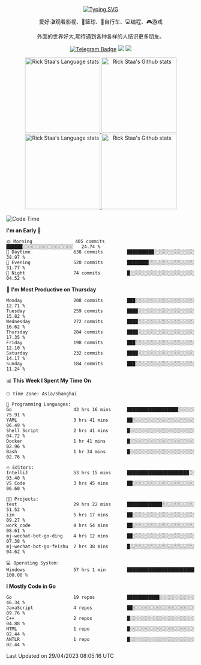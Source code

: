 <div align="center"> 

[![Typing SVG](https://readme-typing-svg.herokuapp.com?size=25&duration=2500&color=eeeeee&vCenter=true&width=200&height=40&lines=Hi+there+%F0%9F%91%8B%F0%9F%8F%BB;I'm+DanBai)](https://git.io/typing-svg)

爱好:🎬观看影视、🏀篮球、🚴自行车、💻编程、🎮游戏

外面的世界好大,期待遇到各种各样的人结识更多朋友。

[![Telegram Badge](https://img.shields.io/badge/-Telegram-blue?style=flat&logo=Telegram&logoColor=white)](https://t.me/danbai9420) 
[![](https://img.shields.io/badge/-Blog-brightgreen?style=flat&logo=Blogger&logoColor=white)](https://p00q.cn)
[![](https://img.shields.io/badge/-Email-red?style=flat&logo=Mail.Ru&logoColor=white)](mailto:danbai@88.com)
</div>

<!-- Light Mode -->
<div align="center"> 
<a href="https://github.com/anuraghazra/github-readme-stats#gh-light-mode-only">
<img height=200 src="https://github-readme-stats-git-master-rstaa-rickstaa.vercel.app/api/top-langs/?username=danbai225&layout=compact&langs_count=10&hide_border=1&role=OWNER,COLLABORATOR#gh-light-mode-only" alt="Rick Staa's Language stats" />
</a>
<a href="https://github.com/anuraghazra/github-readme-stats#gh-light-mode-only">
<img height=200 src="https://github-readme-stats-git-master-rstaa-rickstaa.vercel.app/api?username=danbai225&show_icons=true&count_private=true&line_height=28&hide_border=1&include_all_commits=true&card_width=450&role=OWNER,COLLABORATOR&exclude_repo=github-readme-stats#gh-light-mode-only" alt="Rick Staa's Github stats" />
</a>
</div>

<!-- Dark Mode -->
<div align="center"> 
<a href="https://github.com/anuraghazra/github-readme-stats#gh-dark-mode-only">
<img height=200 src="https://github-readme-stats-git-master-rstaa-rickstaa.vercel.app/api/top-langs/?username=danbai225&layout=compact&langs_count=10&hide_border=1&role=OWNER,COLLABORATOR&theme=github_dark#gh-dark-mode-only" alt="Rick Staa's Language stats" />
</a>
<a href="https://github.com/anuraghazra/github-readme-stats#gh-dark-mode-only">
<img height=200 src="https://github-readme-stats-git-master-rstaa-rickstaa.vercel.app/api?username=danbai225&show_icons=true&count_private=true&line_height=28&hide_border=1&include_all_commits=true&card_width=450&role=OWNER,COLLABORATOR&exclude_repo=github-readme-stats&theme=github_dark#gh-dark-mode-only" alt="Rick Staa's Github stats" />
</a>
</div>

<!--START_SECTION:waka-->
![Code Time](http://img.shields.io/badge/Code%20Time-234%20hrs%2045%20mins-blue)

**I'm an Early 🐤** 

```text
🌞 Morning                405 commits         ██████░░░░░░░░░░░░░░░░░░░   24.74 % 
🌆 Daytime                638 commits         ██████████░░░░░░░░░░░░░░░   38.97 % 
🌃 Evening                520 commits         ████████░░░░░░░░░░░░░░░░░   31.77 % 
🌙 Night                  74 commits          █░░░░░░░░░░░░░░░░░░░░░░░░   04.52 % 
```
📅 **I'm Most Productive on Thursday** 

```text
Monday                   208 commits         ███░░░░░░░░░░░░░░░░░░░░░░   12.71 % 
Tuesday                  259 commits         ████░░░░░░░░░░░░░░░░░░░░░   15.82 % 
Wednesday                272 commits         ████░░░░░░░░░░░░░░░░░░░░░   16.62 % 
Thursday                 284 commits         ████░░░░░░░░░░░░░░░░░░░░░   17.35 % 
Friday                   198 commits         ███░░░░░░░░░░░░░░░░░░░░░░   12.10 % 
Saturday                 232 commits         ████░░░░░░░░░░░░░░░░░░░░░   14.17 % 
Sunday                   184 commits         ███░░░░░░░░░░░░░░░░░░░░░░   11.24 % 
```


📊 **This Week I Spent My Time On** 

```text
🕑︎ Time Zone: Asia/Shanghai

💬 Programming Languages: 
Go                       43 hrs 16 mins      ███████████████████░░░░░░   75.91 % 
YAML                     3 hrs 41 mins       ██░░░░░░░░░░░░░░░░░░░░░░░   06.49 % 
Shell Script             2 hrs 41 mins       █░░░░░░░░░░░░░░░░░░░░░░░░   04.72 % 
Docker                   1 hr 41 mins        █░░░░░░░░░░░░░░░░░░░░░░░░   02.96 % 
Bash                     1 hr 34 mins        █░░░░░░░░░░░░░░░░░░░░░░░░   02.76 % 

🔥 Editors: 
IntelliJ                 53 hrs 15 mins      ███████████████████████░░   93.40 % 
VS Code                  3 hrs 45 mins       ██░░░░░░░░░░░░░░░░░░░░░░░   06.60 % 

🐱‍💻 Projects: 
test                     29 hrs 22 mins      █████████████░░░░░░░░░░░░   51.52 % 
iim                      5 hrs 17 mins       ██░░░░░░░░░░░░░░░░░░░░░░░   09.27 % 
work_code                4 hrs 54 mins       ██░░░░░░░░░░░░░░░░░░░░░░░   08.61 % 
mj-wechat-bot-go-ding    4 hrs 12 mins       ██░░░░░░░░░░░░░░░░░░░░░░░   07.38 % 
mj-wechat-bot-go-feishu  2 hrs 38 mins       █░░░░░░░░░░░░░░░░░░░░░░░░   04.62 % 

💻 Operating System: 
Windows                  57 hrs 1 min        █████████████████████████   100.00 % 
```

**I Mostly Code in Go** 

```text
Go                       19 repos            ████████████░░░░░░░░░░░░░   46.34 % 
JavaScript               4 repos             ██░░░░░░░░░░░░░░░░░░░░░░░   09.76 % 
C++                      2 repos             █░░░░░░░░░░░░░░░░░░░░░░░░   04.88 % 
HTML                     1 repo              █░░░░░░░░░░░░░░░░░░░░░░░░   02.44 % 
ANTLR                    1 repo              █░░░░░░░░░░░░░░░░░░░░░░░░   02.44 % 
```




 Last Updated on 29/04/2023 08:05:16 UTC
<!--END_SECTION:waka-->
